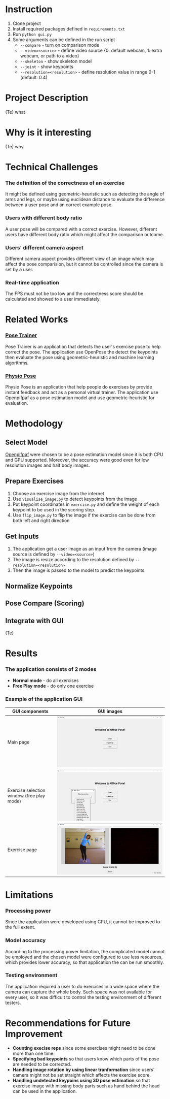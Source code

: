# Instruction

1. Clone project
2. Install required packages defined in `requirements.txt`
3. Run `python gui.py`
4. Some arguments can be defined in the run script
   - `--compare` - turn on comparison mode
   - `--video=<source>` - define video source {0: default webcam, 1: extra webcam, or path to a video}
   - `--skeleton` - show skeleton model
   - `--joint` - show keypoints
   - `--resolution=<resolution>` - define resolution value in range 0-1 (default: 0.4)

# Project Description
(Te)
what

# Why is it interesting
(Te)
why

# Technical Challenges

### The definition of the correctness of an exercise

It might be defined using geometric-heuristic such as detecting the angle of arms and legs, or maybe using euclidean distance to evaluate the difference between a user pose and an correct example pose.

### Users with different body ratio

A user pose will be compared with a correct exercise. However, different users have different body ratio which might affect the comparison outcome.

### Users' different camera aspect

Different camera aspect provides different view of an image which may affect the pose comparision, but it cannot be controlled since the camera is set by a user.

### Real-time application

The FPS must not be too low and the correctness score should be calculated and showed to a user immediately.

# Related Works

### [Pose Trainer](https://deepai.org/publication/pose-trainer-correcting-exercise-posture-using-pose-estimation)

Pose Trainer is an application that detects the user's exercise pose to help correct the pose. The application use OpenPose the detect the keypoints then evaluate the pose using geometric-heuristic and machine learning algorithms.

### [Physio Pose](https://medium.com/@_samkitjain/physio-pose-a-virtual-physiotherapy-assistant-7d1c17db3159)

Physio Pose is an application that help people do exercises by provide instant feedback and act as a personal virtual trainer. The application use Openpifpaf as a pose estimation model and use geometric-heuristic for evaluation.

# Methodology

## Select Model

[Openpifpaf](https://openpifpaf.github.io/intro.html) were chosen to be a pose estimation model since it is both CPU and GPU supported. Moreover, the accuracy were good even for low resolution images and half body images.

## Prepare Exercises

1. Choose an exercise image from the internet
2. Use `visualise_image.py` to detect keypoints from the image
3. Put keypoint coordinates in `exercise.py` and define the weight of each keypoint to be used in the scoring step.
4. Use `flip_image.py` to flip the image if the exercise can be done from both left and right direction

## Get Inputs

1. The application get a user image as an input from the camera (image source is defined by `--video=<source>`)
2. The image is resize according to the resolution defined by `--resolution=<resolution>`
3. Then the image is passed to the model to predict the keypoints.

## Normalize Keypoints

## Pose Compare (Scoring)

## Integrate with GUI
(Te)

# Results

### The application consists of 2 modes

- **Normal mode** - do all exercises
- **Free Play mode** - do only one exercise

### Example of the application GUI
|  GUI components   | GUI images |
|-------------------|-----------|
| Main page |![Main Page](https://github.com/WachirapatMT/Office_Pose/blob/main/gui_images/main%20page.jpg?raw=true)|
|Exercise selection window (free play mode)|![Free Play Modal](https://github.com/WachirapatMT/Office_Pose/blob/main/gui_images/free%20play%20mode.jpg?raw=true)|
Exercise page|![Exercise Page](https://github.com/WachirapatMT/Office_Pose/blob/main/gui_images/exercise%20page.jpg?raw=true)|

# Limitations

### Processing power

Since the application were developed using CPU, it cannot be improved to the full extent.

### Model accuracy

According to the processing power limitation, the complicated model cannot be employed and the chosen model were configured to use less resources, which provides lower accuracy, so that application the can be run smoothly.

### Testing environment

The application required a user to do exercises in a wide space where the camera can capture the whole body. Such space was not available for every user, so it was difficult to control the testing environment of different testers.

# Recommendations for Future Improvement

- **Counting execise reps** since some exercises might need to be done more than one time.
- **Specifying bad keypoints** so that users know which parts of the pose are needed to be corrected.
- **Handling image rotation by using linear tranformation** since users' camera might not be set straight which affects the exercise score.
- **Handling undetected keypoins using 3D pose estimation** so that exercise image with missing body parts such as hand behind the head can be used in the application.
